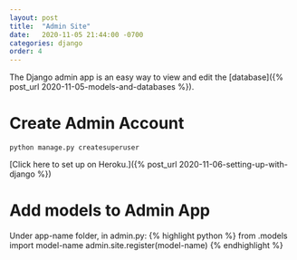```yaml
---
layout: post
title:  "Admin Site"
date:   2020-11-05 21:44:00 -0700
categories: django
order: 4
---
```


The Django admin app is an easy way to view and edit the [database]({% post_url 2020-11-05-models-and-databases %}).

# Create Admin Account
`python manage.py createsuperuser`

[Click here to set up on Heroku.]({% post_url 2020-11-06-setting-up-with-django %})

# Add models to Admin App
Under app-name folder, in admin.py:
{% highlight python %}
from .models import model-name
admin.site.register(model-name)
{% endhighlight %}
